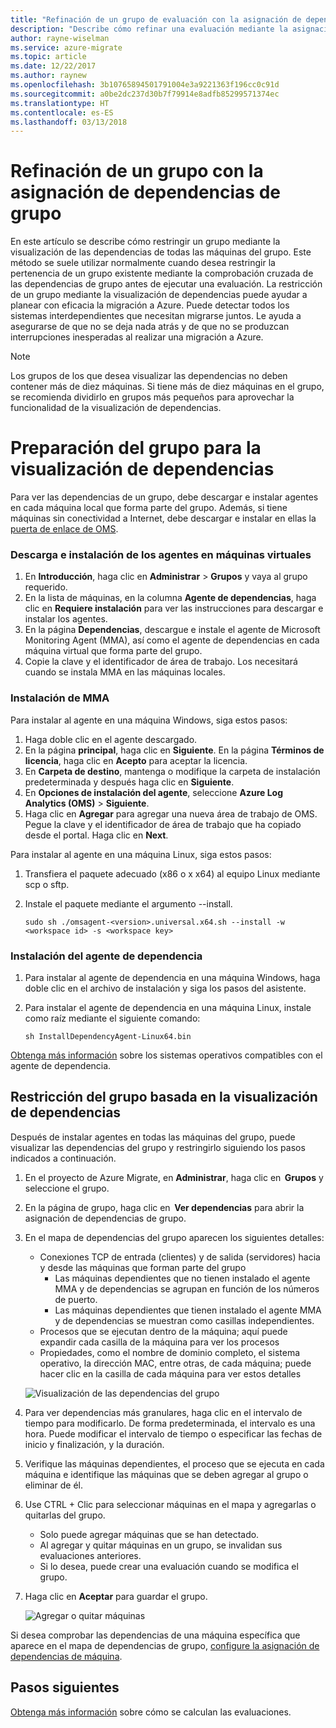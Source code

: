 ```yaml
---
title: "Refinación de un grupo de evaluación con la asignación de dependencias de grupo en Azure Migrate | Microsoft Docs"
description: "Describe cómo refinar una evaluación mediante la asignación de dependencia de grupo en el servicio Azure Migrate."
author: rayne-wiselman
ms.service: azure-migrate
ms.topic: article
ms.date: 12/22/2017
ms.author: raynew
ms.openlocfilehash: 3b10765894501791004e3a9221363f196cc0c91d
ms.sourcegitcommit: a0be2dc237d30b7f79914e8adfb85299571374ec
ms.translationtype: HT
ms.contentlocale: es-ES
ms.lasthandoff: 03/13/2018
---
```

# <a name="refine-a-group-using-group-dependency-mapping"></a>Refinación de un grupo con la asignación de dependencias de grupo

En este artículo se describe cómo restringir un grupo mediante la visualización de las dependencias de todas las máquinas del grupo. Este método se suele utilizar normalmente cuando desea restringir la pertenencia de un grupo existente mediante la comprobación cruzada de las dependencias de grupo antes de ejecutar una evaluación. La restricción de un grupo mediante la visualización de dependencias puede ayudar a planear con eficacia la migración a Azure. Puede detectar todos los sistemas interdependientes que necesitan migrarse juntos. Le ayuda a asegurarse de que no se deja nada atrás y de que no se produzcan interrupciones inesperadas al realizar una migración a Azure. 


> [!NOTE]
> Los grupos de los que desea visualizar las dependencias no deben contener más de diez máquinas. Si tiene más de diez máquinas en el grupo, se recomienda dividirlo en grupos más pequeños para aprovechar la funcionalidad de la visualización de dependencias.


# <a name="prepare-the-group-for-dependency-visualization"></a>Preparación del grupo para la visualización de dependencias
Para ver las dependencias de un grupo, debe descargar e instalar agentes en cada máquina local que forma parte del grupo. Además, si tiene máquinas sin conectividad a Internet, debe descargar e instalar en ellas la [puerta de enlace de OMS](../log-analytics/log-analytics-oms-gateway.md).

### <a name="download-and-install-the-vm-agents"></a>Descarga e instalación de los agentes en máquinas virtuales
1. En **Introducción**, haga clic en **Administrar** > **Grupos** y vaya al grupo requerido.
2. En la lista de máquinas, en la columna **Agente de dependencias**, haga clic en **Requiere instalación** para ver las instrucciones para descargar e instalar los agentes.
3. En la página **Dependencias**, descargue e instale el agente de Microsoft Monitoring Agent (MMA), así como el agente de dependencias en cada máquina virtual que forma parte del grupo.
4. Copie la clave y el identificador de área de trabajo. Los necesitará cuando se instala MMA en las máquinas locales.

### <a name="install-the-mma"></a>Instalación de MMA

Para instalar al agente en una máquina Windows, siga estos pasos:

1. Haga doble clic en el agente descargado.
2. En la página **principal**, haga clic en **Siguiente**. En la página **Términos de licencia**, haga clic en **Acepto** para aceptar la licencia.
3. En **Carpeta de destino**, mantenga o modifique la carpeta de instalación predeterminada y después haga clic en **Siguiente**. 
4. En **Opciones de instalación del agente**, seleccione **Azure Log Analytics (OMS)** > **Siguiente**. 
5. Haga clic en **Agregar** para agregar una nueva área de trabajo de OMS. Pegue la clave y el identificador de área de trabajo que ha copiado desde el portal. Haga clic en **Next**.


Para instalar al agente en una máquina Linux, siga estos pasos:

1. Transfiera el paquete adecuado (x86 o x x64) al equipo Linux mediante scp o sftp.
2. Instale el paquete mediante el argumento --install.

    ```sudo sh ./omsagent-<version>.universal.x64.sh --install -w <workspace id> -s <workspace key>```


### <a name="install-the-dependency-agent"></a>Instalación del agente de dependencia
1. Para instalar al agente de dependencia en una máquina Windows, haga doble clic en el archivo de instalación y siga los pasos del asistente.
2. Para instalar el agente de dependencia en una máquina Linux, instale como raíz mediante el siguiente comando:

    ```sh InstallDependencyAgent-Linux64.bin```

[Obtenga más información](../operations-management-suite/operations-management-suite-service-map-configure.md#supported-operating-systems) sobre los sistemas operativos compatibles con el agente de dependencia. 

## <a name="refine-the-group-based-on-dependency-visualization"></a>Restricción del grupo basada en la visualización de dependencias
Después de instalar agentes en todas las máquinas del grupo, puede visualizar las dependencias del grupo y restringirlo siguiendo los pasos indicados a continuación.

1. En el proyecto de Azure Migrate, en **Administrar**, haga clic en  **Grupos** y seleccione el grupo.
2. En la página de grupo, haga clic en  **Ver dependencias** para abrir la asignación de dependencias de grupo.
3. En el mapa de dependencias del grupo aparecen los siguientes detalles:
    - Conexiones TCP de entrada (clientes) y de salida (servidores) hacia y desde las máquinas que forman parte del grupo
        - Las máquinas dependientes que no tienen instalado el agente MMA y de dependencias se agrupan en función de los números de puerto.
        - Las máquinas dependientes que tienen instalado el agente MMA y de dependencias se muestran como casillas independientes. 
    - Procesos que se ejecutan dentro de la máquina; aquí puede expandir cada casilla de la máquina para ver los procesos
    - Propiedades, como el nombre de dominio completo, el sistema operativo, la dirección MAC, entre otras, de cada máquina; puede hacer clic en la casilla de cada máquina para ver estos detalles

     ![Visualización de las dependencias del grupo](./media/how-to-create-group-dependencies/view-group-dependencies.png)

3. Para ver dependencias más granulares, haga clic en el intervalo de tiempo para modificarlo. De forma predeterminada, el intervalo es una hora. Puede modificar el intervalo de tiempo o especificar las fechas de inicio y finalización, y la duración.
4. Verifique las máquinas dependientes, el proceso que se ejecuta en cada máquina e identifique las máquinas que se deben agregar al grupo o eliminar de él.
5. Use CTRL + Clic para seleccionar máquinas en el mapa y agregarlas o quitarlas del grupo.
    - Solo puede agregar máquinas que se han detectado.
    - Al agregar y quitar máquinas en un grupo, se invalidan sus evaluaciones anteriores.
    - Si lo desea, puede crear una evaluación cuando se modifica el grupo.
5. Haga clic en **Aceptar** para guardar el grupo.

    ![Agregar o quitar máquinas](./media/how-to-create-group-dependencies/add-remove.png)

Si desea comprobar las dependencias de una máquina específica que aparece en el mapa de dependencias de grupo, [configure la asignación de dependencias de máquina](how-to-create-group-machine-dependencies.md).


## <a name="next-steps"></a>Pasos siguientes

[Obtenga más información](concepts-assessment-calculation.md) sobre cómo se calculan las evaluaciones.
